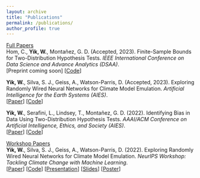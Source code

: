 ```yaml
---
layout: archive
title: "Publications"
permalink: /publications/
author_profile: true
---
```


<u>Full Papers</u>\
Hom, C., **Yik, W.**, Monta<span>&#241;</span>ez, G. D. (Accepted, 2023). Finite-Sample Bounds for Two-Distribution Hypothesis Tests. *IEEE International Conference on Data Science and Advance Analytics (DSAA)*.\
[Preprint coming soon]
[<a href="https://github.com/AMISTAD-lab/finite-sample-bounds" target="_blank">Code</a>]

**Yik, W.**, Silva, S. J., Geiss, A., Watson-Parris, D. (Accepted, 2023). Exploring Randomly Wired Neural Networks for Climate Model Emulation. *Artificial Intelligence for the Earth Systems (AIES)*.\
[<a href="https://doi.org/10.1175/AIES-D-22-0088.1" target="_blank">Paper</a>]
[<a href="https://github.com/yikwill/randomly-wired-nn" target="_blank">Code</a>]

**Yik, W.**, Serafini, L., Lindsey, T., Monta<span>&#241;</span>ez, G. D. (2022). Identifying Bias in Data Using Two-Distribution Hypothesis Tests. *AAAI/ACM Conference on Artificial Intelligence, Ethics, and Society (AIES)*.\
[<a href="https://doi.org/10.1145/3514094.3534169" target="_blank">Paper</a>]
[<a href="https://github.com/AMISTAD-lab/bias-in-data-source" target="_blank">Code</a>]

<u>Workshop Papers</u>\
**Yik, W.**, Silva, S. J., Geiss, A., Watson-Parris, D. (2022). Exploring Randomly Wired Neural Networks for Climate Model Emulation. *NeurIPS Workshop: Tackling Climate Change with Machine Learning*.\
[<a href="https://www.climatechange.ai/papers/neurips2022/36/paper.pdf" target="_blank">Paper</a>]
[<a href="https://github.com/yikwill/randomly-wired-nn" target="_blank">Code</a>]
[<a href="https://slideslive.com/38994024" target="_blank">Presentation</a>]
[<a href="https://drive.google.com/file/d/1tagk9S2-F93JJLe4S5uLoizCWWATmQfe/view?usp=drive_link" target="_blank">Slides</a>]
[<a href="https://drive.google.com/file/d/10kA6r9eXph36SjSOG8Q_oPfoDPDkD7YT/view?usp=drive_link" target="_blank">Poster</a>]
